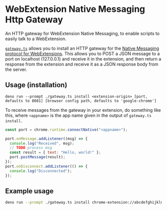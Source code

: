 # WebExtension Native Messaging Http Gateway

An HTTP gateway for WebExtension Native Messaging, to enable scripts to easily
talk to a WebExtension.

[`gateway.ts`](./gateway.ts) allows you to install an HTTP gateway for the
[Native Messaging protocol for
WebExtensions](https://developer.chrome.com/docs/extensions/nativeMessaging/).
This allows you to POST a JSON message to a port on localhost (127.0.0.1) and
receive it in the extension, and then return a response from the extension and
receive it as a JSON response body from the server.

## Usage (installation)

```
deno run --prompt ./gateway.ts install <extension-origin> [port, defaults to 8081] [browser config path, defaults to 'google-chrome']
```

To receive messages from the gateway in your extension, do something like this,
where `<appname>` is the app name given in the output of `gateway.ts install`.

```js
const port = chrome.runtime.connectNative("<appname>");

port.onMessage.addListener((msg) => {
  console.log("Received", msg);
  // TODO process msg
  const result = { text: "Hello, world!" };
  port.postMessage(result);
});
port.onDisconnect.addListener(() => {
  console.log("Disconnected");
});
```

## Example usage

```sh
deno run --prompt ./gateway.ts install chrome-extension://abcdefghijklmnopqrstuvwxyzabcdef/ 1337 BraveSoftware/Brave-Browser
```
